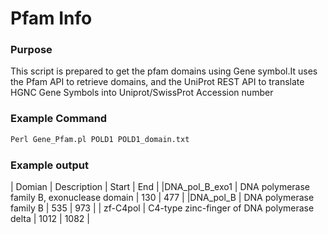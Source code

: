 # Pfam Info
### Purpose
This script is prepared to get the pfam domains using Gene symbol.It uses the Pfam API to retrieve domains, and the UniProt REST API to translate HGNC Gene Symbols into Uniprot/SwissProt Accession number
### Example Command 
```Perl
Perl Gene_Pfam.pl POLD1 POLD1_domain.txt 
```
### Example output
| Domian | Description  |   Start  | End |
|DNA_pol_B_exo1 |  DNA polymerase family B, exonuclease domain |    130    | 477 |
|DNA_pol_B    |   DNA polymerase family B | 535    |  973 |
| zf-C4pol    |    C4-type zinc-finger of DNA polymerase delta |    1012  |  1082 |
